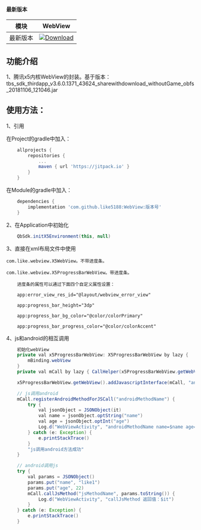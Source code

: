 #### 最新版本

模块|WebView
---|---
最新版本|[![Download](https://jitpack.io/v/like5188/WebView.svg)](https://jitpack.io/#like5188/WebView)

## 功能介绍

1、腾讯x5内核WebView的封装。基于版本：tbs_sdk_thirdapp_v3.6.0.1371_43624_sharewithdownload_withoutGame_obfs_20181106_121046.jar

## 使用方法：

1、引用

在Project的gradle中加入：
```groovy
    allprojects {
        repositories {
            ...
            maven { url 'https://jitpack.io' }
        }
    }
```
在Module的gradle中加入：
```groovy
    dependencies {
        implementation 'com.github.like5188:WebView:版本号'
    }
```

2、在Application中初始化
```java
    QbSdk.initX5Environment(this, null)
```

3、直接在xml布局文件中使用

    com.like.webview.X5WebView。不带进度条。

    com.like.webview.X5ProgressBarWebView。带进度条。

        进度条的属性可以通过下面四个自定义属性设置：

        app:error_view_res_id="@layout/webview_error_view"

        app:progress_bar_height="3dp"

        app:progress_bar_bg_color="@color/colorPrimary"

        app:progress_bar_progress_color="@color/colorAccent"

4、js和android的相互调用
```java
    初始化webView
    private val x5ProgressBarWebView: X5ProgressBarWebView by lazy {
        mBinding.webView
    }
    private val mCall by lazy { CallHelper(x5ProgressBarWebView.getWebView()) }

    x5ProgressBarWebView.getWebView().addJavascriptInterface(mCall, "androidAPI")

    // js调用android
    mCall.registerAndroidMethodForJSCall("androidMethodName") {
        try {
            val jsonObject = JSONObject(it)
            val name = jsonObject.optString("name")
            val age = jsonObject.optInt("age")
            Log.d("WebViewActivity", "androidMethodName name=$name age=$age")
        } catch (e: Exception) {
            e.printStackTrace()
        }
        "js调用android方法成功"
    }

    // android调用js
    try {
        val params = JSONObject()
        params.put("name", "like1")
        params.put("age", 22)
        mCall.callJsMethod("jsMethodName", params.toString()) {
            Log.d("WebViewActivity", "callJsMethod 返回值：$it")
        }
    } catch (e: Exception) {
        e.printStackTrace()
    }
```
